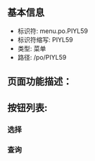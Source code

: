 
## 基本信息

- 标识符: menu.po.PIYL59
- 标识符缩写: PIYL59
- 类型: 菜单
- 路径: /po/PIYL59

## 页面功能描述：





## 按钮列表:


### 选择



### 查询


